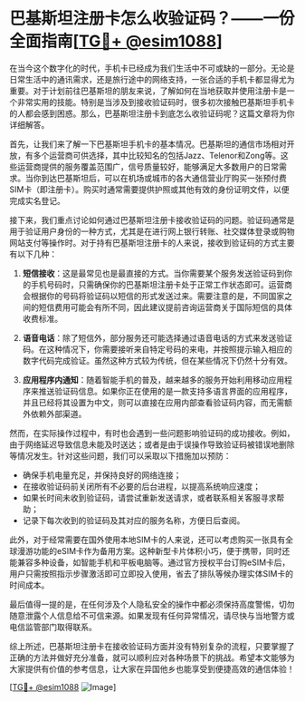 # 巴基斯坦注册卡怎么收验证码？——一份全面指南[[TG💪+ @esim1088](https://t.me/s/esim1088)]

在当今这个数字化的时代，手机卡已经成为我们生活中不可或缺的一部分。无论是日常生活中的通讯需求，还是旅行途中的网络支持，一张合适的手机卡都显得尤为重要。对于计划前往巴基斯坦的朋友来说，了解如何在当地获取并使用注册卡是一个非常实用的技能。特别是当涉及到接收验证码时，很多初次接触巴基斯坦手机卡的人都会感到困惑。那么，巴基斯坦注册卡到底怎么收验证码呢？这篇文章将为你详细解答。

首先，让我们来了解一下巴基斯坦手机卡的基本情况。巴基斯坦的通信市场相对开放，有多个运营商可供选择，其中比较知名的包括Jazz、Telenor和Zong等。这些运营商提供的服务覆盖范围广，信号质量较好，能够满足大多数用户的日常需求。当你到达巴基斯坦后，可以在机场或城市的各大通信营业厅购买一张预付费SIM卡（即注册卡）。购买时通常需要提供护照或其他有效的身份证明文件，以便完成实名登记。

接下来，我们重点讨论如何通过巴基斯坦注册卡接收验证码的问题。验证码通常是用于验证用户身份的一种方式，尤其是在进行网上银行转账、社交媒体登录或购物网站支付等操作时。对于持有巴基斯坦注册卡的人来说，接收到验证码的方式主要有以下几种：

1. **短信接收**：这是最常见也是最直接的方式。当你需要某个服务发送验证码到你的手机号码时，只需确保你的巴基斯坦注册卡处于正常工作状态即可。运营商会根据你的号码将验证码以短信的形式发送过来。需要注意的是，不同国家之间的短信费用可能会有所不同，因此建议提前咨询运营商关于国际短信的具体收费标准。

2. **语音电话**：除了短信外，部分服务还可能选择通过语音电话的方式来发送验证码。在这种情况下，你需要接听来自特定号码的来电，并按照提示输入相应的数字代码完成验证。虽然这种方式较为传统，但在某些情况下仍然十分有效。

3. **应用程序内通知**：随着智能手机的普及，越来越多的服务开始利用移动应用程序来推送验证码信息。如果你正在使用的是一款支持多语言界面的应用程序，并且已经将其设置为中文，则可以直接在应用内部查看验证码内容，而无需额外依赖外部渠道。

然而，在实际操作过程中，有时也会遇到一些问题影响验证码的成功接收。例如，由于网络延迟导致信息未能及时送达；或者是由于误操作导致验证码被错误地删除等情况发生。针对这些问题，我们可以采取以下措施加以预防：

- 确保手机电量充足，并保持良好的网络连接；
- 在接收验证码前关闭所有不必要的后台进程，以提高系统响应速度；
- 如果长时间未收到验证码，请尝试重新发送请求，或者联系相关客服寻求帮助；
- 记录下每次收到的验证码及其对应的服务名称，方便日后查阅。

此外，对于经常需要在国外使用本地SIM卡的人来说，还可以考虑购买一张具有全球漫游功能的eSIM卡作为备用方案。这种新型卡片体积小巧，便于携带，同时还能兼容多种设备，如智能手机和平板电脑等。通过官方授权平台订购eSIM卡后，用户只需按照指示步骤激活即可立即投入使用，省去了排队等候办理实体SIM卡的时间成本。

最后值得一提的是，在任何涉及个人隐私安全的操作中都必须保持高度警惕，切勿随意泄露个人信息给不可信来源。如果发现有任何异常情况，请尽快与当地警方或电信监管部门取得联系。

综上所述，巴基斯坦注册卡在接收验证码方面并没有特别复杂的流程，只要掌握了正确的方法并做好充分准备，就可以顺利应对各种场景下的挑战。希望本文能够为大家提供有价值的参考信息，让大家在异国他乡也能享受到便捷高效的通信体验！

[[TG💪+ @esim1088](https://t.me/s/esim1088) ![Image](https://i.postimg.cc/4NQfJmqS/Snipaste-2025-05-13-00-14-12.png)]